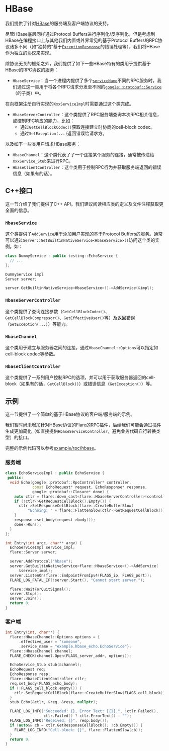 # HBase

我们提供了针对[HBase](https://hbase.apache.org)的服务端及客户端协议的支持。

尽管HBase底层同样通过Protocol Buffers进行序列化/反序列化，但是考虑到HBase在编程接口上与其他我们内置或外界常见的基于Protocol Buffers的RPC协议诸多不同（如“独特的”基于[`ExceptionResponse`](https://docs.cloudera.com/HDPDocuments/HDP2/HDP-2.4.0/bk_hbase_java_api/org/apache/hadoop/hbase/protobuf/generated/RPCProtos.ExceptionResponse.html)的错误处理等），我们将HBase作为独立的协议来实现。

除协议无关的框架之外，我们提供了如下一些HBase特有的类用于提供基于HBase的RPC协议的服务：

- `HbaseService`：当一个进程内提供了多个[`serviceName`](https://hbase.apache.org/2.0/devapidocs/org/apache/hadoop/hbase/ipc/ConnectionId.html#serviceName)不同的RPC服务时，我们通过这一类用于将各个RPC请求分发至不同的[`google::protobuf::Service`](https://developers.google.com/protocol-buffers/docs/reference/cpp/google.protobuf.service)（的子类）中。

在向框架注册自行实现的`XxxServiceImpl`时需要通过这个类完成。

- `HbaseServerController`：这个类提供了RPC服务端查询本次RPC相关信息，或控制RPC响应的能力，比如：
  - 通过`GetCellBlockCodec()`获取连接建立时协商的cell-block codec。
  - 通过`SetException(...)`返回错误给请求方。

以及如下一些类用户请求HBase服务：

- `HbaseChannel`：这个类代表了了一个连接某个服务的连接，通常被传递给`XxxService_Stub`来进行RPC。
- `HbaseClientController`：这个类用于控制RPC行为并获取服务端返回的错误信息（如果有的话）。

## C++接口

这一节介绍了我们提供了C++ API。我们建议阅读相应类的定义及文件注释获取更全面的信息。

### `HbaseService`

这个类提供了`AddService`用于添加用户实现的基于Protocol Buffers的服务。通常可以通过`Server::GetBuiltinNativeService<HbaseService>()`访问这个类的实例。如：

```cpp
class DummyService : public testing::EchoService {
  // ...
};

DummyService impl
Server server;

server.GetBuiltinNativeService<HbaseService>()->AddService(&impl);
```

### `HbaseServerController`

这个类提供了查询连接参数（`GetCellBlockCodec()`、`GetCellBlockCompressor()`、`GetEffectiveUser()`等）及返回错误（`SetException(...)`）等能力。

### `HbaseChannel`

这个类用于建立与服务器之间的连接，通过`HbaseChannel::Options`可以指定如cell-block codec等参数。

### `HbaseClientController`

这个类提供了一系列用户控制RPC的选项，并可以用于获取服务器返回的cell-block（如果有的话，`GetCellBlock()`）或错误信息（`GetException()`）等。

## 示例

这一节提供了一个简单的基于HBase协议的客户端/服务端的示例。

我们暂时尚未增加针对HBase协议的Flare的RPC插件，后续我们可能会通过插件生成更加简化（如直接提供`HbaseServiceController`，避免业务代码自行转换类型）的接口。

完整的示例代码可以参考[example/rpc/hbase](../../example/rpc/hbase)。

### 服务端

```cpp
class EchoServiceImpl : public EchoService {
 public:
  void Echo(google::protobuf::RpcController* controller,
            const EchoRequest* request, EchoResponse* response,
            google::protobuf::Closure* done) {
    auto ctlr = flare::down_cast<flare::HbaseServerController>(controller);
    if (!ctlr->GetRequestCellBlock().Empty()) {
      ctlr->SetResponseCellBlock(flare::CreateBufferSlow(
          "Echoing: " + flare::FlattenSlow(ctlr->GetRequestCellBlock())));
    }
    response->set_body(request->body());
    done->Run();
  }
};

int Entry(int argc, char** argv) {
  EchoServiceImpl service_impl;
  flare::Server server;

  server.AddProtocol("hbase");
  server.GetBuiltinNativeService<flare::HbaseService>()->AddService(
      &service_impl);
  server.ListenOn(flare::EndpointFromIpv4(FLAGS_ip, FLAGS_port));
  FLARE_LOG_FATAL_IF(!server.Start(), "Cannot start server.");

  flare::WaitForQuitSignal();
  server.Stop();
  server.Join();
  return 0;
}
```

### 客户端

```cpp
int Entry(int, char**) {
  flare::HbaseChannel::Options options = {
      .effective_user = "someone",
      .service_name = "example.hbase_echo.EchoService"};
  flare::HbaseChannel channel;
  FLARE_CHECK(channel.Open(FLAGS_server_addr, options));

  EchoService_Stub stub(&channel);
  EchoRequest req;
  EchoResponse resp;
  flare::HbaseClientController ctlr;
  req.set_body(FLAGS_echo_body);
  if (!FLAGS_cell_block.empty()) {
    ctlr.SetRequestCellBlock(flare::CreateBufferSlow(FLAGS_cell_block));
  }
  stub.Echo(&ctlr, &req, &resp, nullptr);

  FLARE_LOG_INFO("Succeeded: {}, Error Text: [{}].", !ctlr.Failed(),
                 ctlr.Failed() ? ctlr.ErrorText() : "");
  FLARE_LOG_INFO("Received: {}", resp.body());
  if (auto&& cb = ctlr.GetResponseCellBlock(); !cb.Empty()) {
    FLARE_LOG_INFO("Cell-block: {}", flare::FlattenSlow(cb));
  }
  return 0;
}
```
